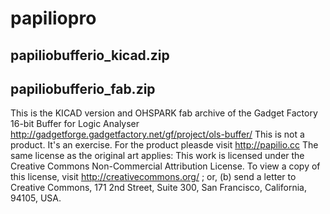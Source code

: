 papiliopro
==========

papiliobufferio_kicad.zip
-------------------------
papiliobufferio_fab.zip
-----------------------
This is the KICAD version and OHSPARK fab archive of the Gadget Factory 16-bit Buffer for Logic Analyser
http://gadgetforge.gadgetfactory.net/gf/project/ols-buffer/
This is not a product. It's an exercise.
For the product pleasde visit http://papilio.cc
The same license as the original art applies:
This work is licensed under the Creative Commons Non-Commercial Attribution License.
To view a copy of this license, visit http://creativecommons.org/ ; or, (b) send a letter to Creative Commons, 171 2nd Street, Suite 300, San Francisco, California, 94105, USA.
